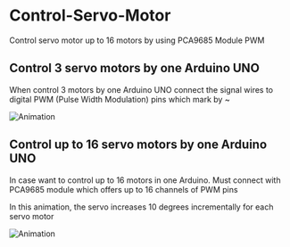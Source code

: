 # Control-Servo-Motor
Control servo motor up to 16 motors by using PCA9685 Module PWM

## Control 3 servo motors by one Arduino UNO
When control 3 motors by one Arduino UNO connect the signal wires to digital PWM (Pulse Width Modulation) pins which mark by ~

![Animation](https://user-images.githubusercontent.com/90250848/186367362-09f97a7f-d73f-4591-a819-dad007161e11.gif)

## Control up to 16 servo motors by one Arduino UNO
In case want to control up to 16 motors in one Arduino. Must connect with PCA9685 module which offers up to 16 channels of PWM pins

In this animation, the servo increases 10 degrees incrementally for each servo motor

![Animation](https://user-images.githubusercontent.com/90250848/186368902-76edc9ac-f156-43dd-af79-fd575b998f85.gif)
